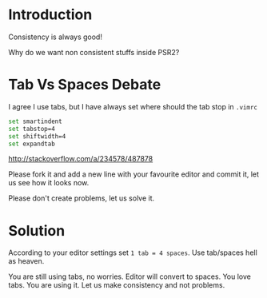 Introduction
============

Consistency is always good!

Why do we want non consistent stuffs inside PSR2?

Tab Vs Spaces Debate
====================
I agree I use tabs, but I have always set where should the tab stop in 
`.vimrc`

```bash
set smartindent
set tabstop=4
set shiftwidth=4
set expandtab
```

http://stackoverflow.com/a/234578/487878

Please fork it and add a new line with your favourite editor and commit it, 
let us see how it looks now.

Please don't create problems, let us solve it. 

Solution
========
According to your editor settings set `1 tab = 4 spaces`. Use tab/spaces 
hell as heaven.

You are still using tabs, no worries. Editor will convert to spaces. 
You love tabs. You are using it. Let us make consistency and not problems.
